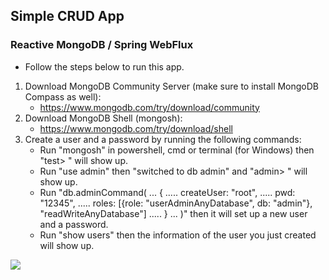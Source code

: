 ## **Simple CRUD App**
### **Reactive MongoDB / Spring WebFlux**


* Follow the steps below to run this app.
1. Download MongoDB Community Server (make sure to install MongoDB Compass as well):
   * https://www.mongodb.com/try/download/community
2. Download MongoDB Shell (mongosh):
   * https://www.mongodb.com/try/download/shell
3. Create a user and a password by running the following commands:
   * Run "mongosh" in powershell, cmd or terminal (for Windows) then "test> " will show up.
   * Run "use admin" then "switched to db admin" and "admin> " will show up.
   * Run "db.adminCommand(
        ... {
        ..... createUser: "root",
        ..... pwd: "12345",
        ..... roles: [{role: "userAdminAnyDatabase", db: "admin"}, "readWriteAnyDatabase"]
        ..... }
        ... )" then it will set up a new user and a password.
   * Run "show users" then the information of the user you just created will show up.

<img src="https://res.cloudinary.com/practicaldev/image/fetch/s--ccinfBnG--/c_limit%2Cf_auto%2Cfl_progressive%2Cq_auto%2Cw_880/https://dev-to-uploads.s3.amazonaws.com/i/d46ng9w6g19okbl2jbmz.png"/>
